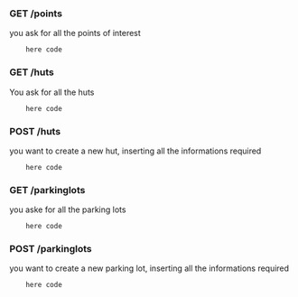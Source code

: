 ### GET /points

you ask for all the points of interest

```
    here code
```

### GET /huts

You ask for all the huts

```
    here code
```

### POST /huts

you want to create a new hut, inserting all the informations required

```
    here code
```

### GET /parkinglots

you aske for all the parking lots

```
    here code
```

### POST /parkinglots

you want to create a new parking lot, inserting all the informations required

```
    here code
```